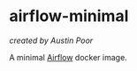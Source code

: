 # airflow-minimal

_created by Austin Poor_

A minimal [Airflow](https://airflow.apache.org/) docker image.


